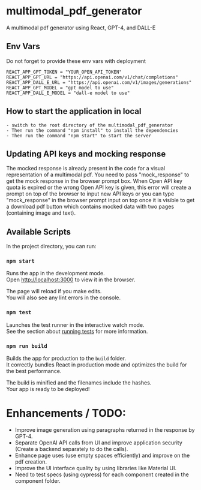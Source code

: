 # multimodal_pdf_generator

A multimodal pdf generator using React, GPT-4, and DALL-E

## Env Vars

Do not forget to provide these env vars with deployment

```
REACT_APP_GPT_TOKEN = "YOUR_OPEN_API_TOKEN"
REACT_APP_GPT_URL = "https://api.openai.com/v1/chat/completions"
REACT_APP_DALL_E_URL = "https://api.openai.com/v1/images/generations"
REACT_APP_GPT_MODEL = "gpt model to use"
REACT_APP_DALL_E_MODEL = "dall-e model to use"
```

## How to start the application in local
```
- switch to the root directory of the multimodal_pdf_generator
- Then run the command "npm install" to install the dependencies
- Then run the command "npm start" to start the server
```

## Updating API keys and mocking response

The mocked response is already present in the code for a visual representation of a multimodal pdf. You need to pass "mock_response" to get the mock response in the browser prompt box. When Open API key quota is expired or the wrong Open API key is given, this error will create a prompt on top of the browser to input new API keys or you can type "mock_response" in the browser prompt input on top once it is visible to get a download pdf button which contains mocked data with two pages (containing image and text).

## Available Scripts

In the project directory, you can run:

### `npm start`

Runs the app in the development mode.\
Open [http://localhost:3000](http://localhost:3000) to view it in the browser.

The page will reload if you make edits.\
You will also see any lint errors in the console.

### `npm test`

Launches the test runner in the interactive watch mode.\
See the section about [running tests](https://facebook.github.io/create-react-app/docs/running-tests) for more information.

### `npm run build`

Builds the app for production to the `build` folder.\
It correctly bundles React in production mode and optimizes the build for the best performance.

The build is minified and the filenames include the hashes.\
Your app is ready to be deployed!

# Enhancements / TODO:

- Improve image generation using paragraphs returned in the response by GPT-4.
- Separate OpenAI API calls from UI and improve application security (Create a backend separately to do the calls).
- Enhance page uses (use empty spaces efficiently) and improve on the pdf creation.
- Improve the UI interface quality by using libraries like Material UI.
- Need to test specs (using cypress) for each component created in the component folder.
